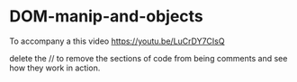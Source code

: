# DOM-manip-and-objects
To accompany a this video https://youtu.be/LuCrDY7CIsQ

delete the  // to remove the sections of code from being comments and see how they work in action. 
